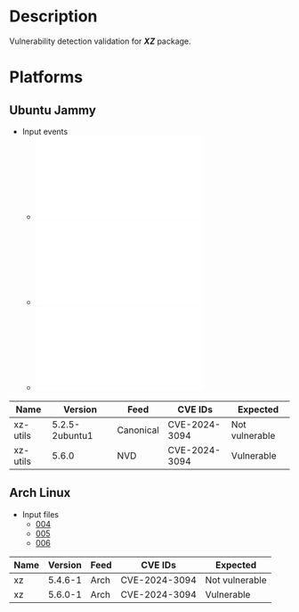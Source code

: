 # Description

Vulnerability detection validation for **_XZ_** package.

# Platforms

## Ubuntu Jammy

- Input events
  - ![001](input_001.json)
  - ![002](input_002.json)
  - ![003](input_003.json)

| Name       | Version       | Feed      | CVE IDs       | Expected       |
|------------|---------------|-----------|---------------|----------------|
| xz-utils   | 5.2.5-2ubuntu1| Canonical | CVE-2024-3094 | Not vulnerable |
| xz-utils   | 5.6.0         | NVD       | CVE-2024-3094 | Vulnerable     |

## Arch Linux

- Input files
  - [004](input_004.json)
  - [005](input_005.json)
  - [006](input_006.json)

| Name       | Version | Feed | CVE IDs       | Expected       |
|------------|---------|------|---------------|----------------|
| xz         | 5.4.6-1 | Arch | CVE-2024-3094 | Not vulnerable |
| xz         | 5.6.0-1 | Arch | CVE-2024-3094 | Vulnerable     |
